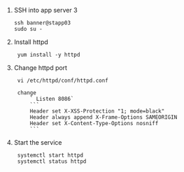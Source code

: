 1. SSH into app server 3

       ssh banner@stapp03
       sudo su -


2. Install httpd
   
        yum install -y httpd


3. Change httpd port

        vi /etc/httpd/conf/httpd.conf

        change
            ` Listen 8086`
            ```
            Header set X-XSS-Protection "1; mode=black"
            Header always append X-Frame-Options SAMEORIGIN
            Header set X-Content-Type-Options nosniff
            ```

4. Start the service

        systemctl start httpd
        systemctl status httpd